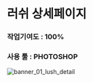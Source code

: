 # 러쉬 상세페이지
### 작업기여도 : 100%
### 사용 툴 : PHOTOSHOP

![banner_01_lush_detail](https://user-images.githubusercontent.com/63491326/117569415-84bc9580-b100-11eb-9c9d-2051600680d2.jpg)
